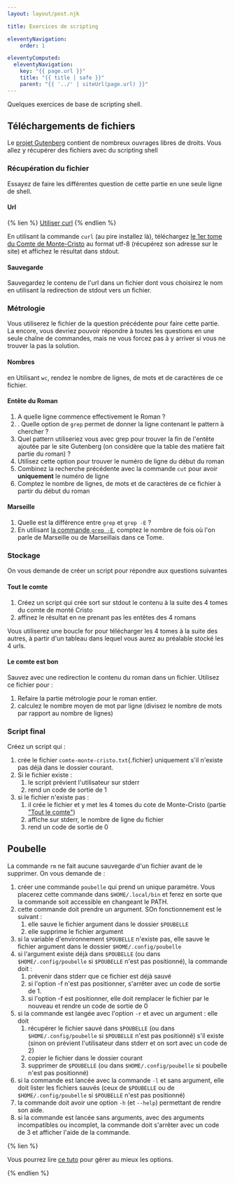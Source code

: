 ```yaml
---
layout: layout/post.njk

title: Exercices de scripting

eleventyNavigation:
    order: 1

eleventyComputed:
  eleventyNavigation:
    key: "{{ page.url }}"
    title: "{{ title | safe }}"
    parent: "{{ '../' | siteUrl(page.url) }}"
---
```


Quelques exercices de base de scripting shell.

## Téléchargements de fichiers

Le [projet Gutenberg](https://www.gutenberg.org/) contient de nombreux ouvrages libres de droits. Vous allez y récupérer des fichiers avec du scripting shell

### Récupération du fichier

Essayez de faire les différentes question de cette partie en une seule ligne de shell.

#### Url

{% lien %}
[Utiliser curl](https://www.youtube.com/watch?v=APtOavXTv5M&list=PLShDm2AZYnK1SdG3dufPdCqk08sOahUBP&index=9)
{% endlien %}

En utilisant la commande `curl` (au pire installez là), téléchargez [le 1er tome du Comte de Monte-Cristo](https://www.gutenberg.org/ebooks/search/?query=Le+comte+de+Monte-Cristo) au format utf-8 (récupérez son adresse sur le site) et affichez le résultat dans stdout.

#### Sauvegarde

Sauvegardez le contenu de l'url dans un fichier dont vous choisirez le nom en utilisant la redirection de stdout vers un fichier.

### Métrologie

Vous utiliserez le fichier de la question précédente pour faire cette partie. La encore, vous devriez pouvoir répondre à toutes les questions en une seule chaîne de commandes, mais ne vous forcez pas à y arriver si vous ne trouver la pas la solution.

#### Nombres

en Utilisant `wc`, rendez le nombre de lignes, de mots et de caractères de ce fichier.

#### Entête du Roman

1. A quelle ligne commence effectivement le Roman ?
2. . Quelle option de `grep` permet de donner la ligne contenant le pattern à chercher ?
3. Quel pattern utiliseriez vous avec grep pour trouver la fin de l'entête ajoutée par le site Gutenberg (on considère que la table des matière fait partie du roman) ?
4. Utilisez cette option pour trouver le numéro de ligne du début du roman
5. Combinez la recherche précédente avec la commande `cut` pour avoir **uniquement** le numéro de ligne
6. Comptez le nombre de lignes, de mots et de caractères de ce fichier à partir du début du roman

#### Marseille

1. Quelle est la différence entre `grep` et `grep -E` ?
2. En utilisant [la commande `grep -E`](https://www.redhat.com/sysadmin/find-text-files-using-grep), comptez le nombre de fois où l'on parle de Marseille ou de Marseillais dans ce Tome.

### Stockage

On vous demande de créer un script pour répondre aux questions suivantes

#### <span id="tout-le-comte"></span>Tout le comte

1. Créez un script qui crée sort sur stdout le contenu à la suite des 4 tomes du comte de monté Cristo
2. affinez le résultat en ne prenant pas les entêtes des 4 romans

Vous utiliserez une boucle for pour télécharger les 4 tomes à la suite des autres, à partir d'un tableau dans lequel vous aurez au préalable stocké les 4 urls.

#### Le comte est bon

Sauvez avec une redirection le contenu du roman dans un fichier. Utilisez ce fichier pour :

1. Refaire la partie métrologie pour le roman entier.
2. calculez le nombre moyen de mot par ligne (divisez le nombre de mots par rapport au nombre de lignes)

### Script final

Créez un script qui :

1. crée le fichier `comte-monte-cristo.txt`{.fichier} uniquement s'il n'existe pas déjà dans le dossier courant.
2. Si le fichier existe :
   1. le script  prévient l'utilisateur sur stderr
   2. rend un code de sortie de 1
3. si le fichier n'existe pas :
   1. il crée le fichier et y met les 4 tomes du cote de Monte-Cristo (partie ["Tout le comte"](./#tout-le-comte))
   2. affiche sur stderr, le nombre de ligne du fichier
   3. rend un code de sortie de 0

## Poubelle

La commande `rm` ne fait aucune sauvegarde d'un fichier avant de le supprimer. On vous demande de :

1. créer une commande `poubelle` qui prend un unique paramètre. Vous placerez cette commande dans `$HOME/.local/bin` et ferez en sorte que la commande soit accessible en changeant le PATH.
2. cette commande doit prendre un argument. SOn fonctionnement est le suivant :
   1. elle sauve le fichier argument dans le dossier `$POUBELLE`
   2. elle supprime le fichier argument
3. si la variable d'environnement `$POUBELLE` n'existe pas, elle sauve le fichier argument dans le dossier `$HOME/.config/poubelle`
4. si l'argument existe déjà dans `$POUBELLE` (ou dans `$HOME/.config/poubelle` si `$POUBELLE` n'est pas positionné), la commande doit :
   1. prévenir dans stderr que ce fichier est déjà sauvé
   2. si l'option -f n'est pas positionner, s'arrêter avec un code de sortie de 1.
   3. si l'option -f est positionner, elle doit remplacer le fichier par le nouveau et rendre un code de sortie de 0
5. si la commande est langée avec l'option `-r` et avec un argument : elle doit
   1. récupérer le fichier sauvé dans `$POUBELLE` (ou dans `$HOME/.config/poubelle` si `$POUBELLE` n'est pas positionné) s'il existe (sinon on prévient l'utilisateur dans stderr et on sort avec un code de 2)
   2. copier le fichier dans le dossier courant
   3. supprimer de `$POUBELLE` (ou dans `$HOME/.config/poubelle` si poubelle n'est pas positionné)
6. si la commande est lancée avec la commande `-l` et sans argument, elle doit lister les fichiers sauvés (ceux de `$POUBELLE` ou de `$HOME/.config/poubelle` si `$POUBELLE` n'est pas positionné)
7. la commande doit avoir une option `-h` (et `--help`) permettant de rendre son aide.
8. si la commande est lancée sans arguments, avec des arguments incompatibles ou incomplet, la commande doit s'arrêter avec un code de 3 et afficher l'aide de la commande.

{% lien %}

Vous pourrez lire [ce tuto](https://stackabuse.com/how-to-parse-command-line-arguments-in-bash/) pour gérer au mieux les options.

{% endlien %}
